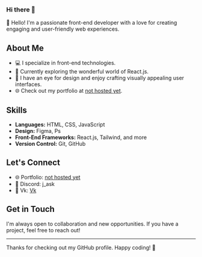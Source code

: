 ### Hi there 👋

👋 Hello! I'm a passionate front-end developer with a love for creating engaging and user-friendly web experiences.

## About Me

- 💻 I specialize in front-end technologies.
- 🚀 Currently exploring the wonderful world of React.js.
- 🎨 I have an eye for design and enjoy crafting visually appealing user interfaces.
- 🌐 Check out my portfolio at [not hosted yet](https://www.yourportfolio.com).

## Skills

- **Languages:** HTML, CSS, JavaScript
- **Design:** Figma, Ps
- **Front-End Frameworks:** React.js, Tailwind, and more
- **Version Control:** Git, GitHub

## Let's Connect

- 🌐 Portfolio: [not hosted yet](https://www.yourportfolio.com)
- 📧 Discord: j_ask
- 💼 Vk: [Vk]([https://www.linkedin.com/in/yourlinkedin](https://vk.com/j_ask))

## Get in Touch

I'm always open to collaboration and new opportunities. If you have a project, feel free to reach out!

---

Thanks for checking out my GitHub profile. Happy coding! 🚀
